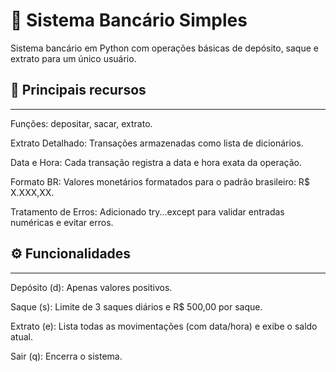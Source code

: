 # 💸 Sistema Bancário Simples

Sistema bancário em Python com operações básicas de depósito, saque e extrato para um único usuário.

## 🚀 Principais recursos 
------------------------------------------------------------------------------
 Funções: depositar, sacar, extrato. 
 
 Extrato Detalhado: Transações armazenadas como lista de dicionários. 
 
 Data e Hora:	Cada transação registra a data e hora exata da operação. 
 
 Formato BR:	Valores monetários formatados para o padrão brasileiro: R$ X.XXX,XX.
 
 Tratamento de Erros: Adicionado try...except para validar entradas numéricas e evitar erros.                                

## ⚙️ Funcionalidades
-----------------------------------------------------------------------------
Depósito (d): Apenas valores positivos.

Saque (s): Limite de 3 saques diários e R$ 500,00 por saque. 

Extrato (e): Lista todas as movimentações (com data/hora) e exibe o saldo atual.  

Sair (q): Encerra o sistema.                               
